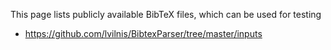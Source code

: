This page lists publicly available BibTeX files, which can be used for testing

* https://github.com/lvilnis/BibtexParser/tree/master/inputs